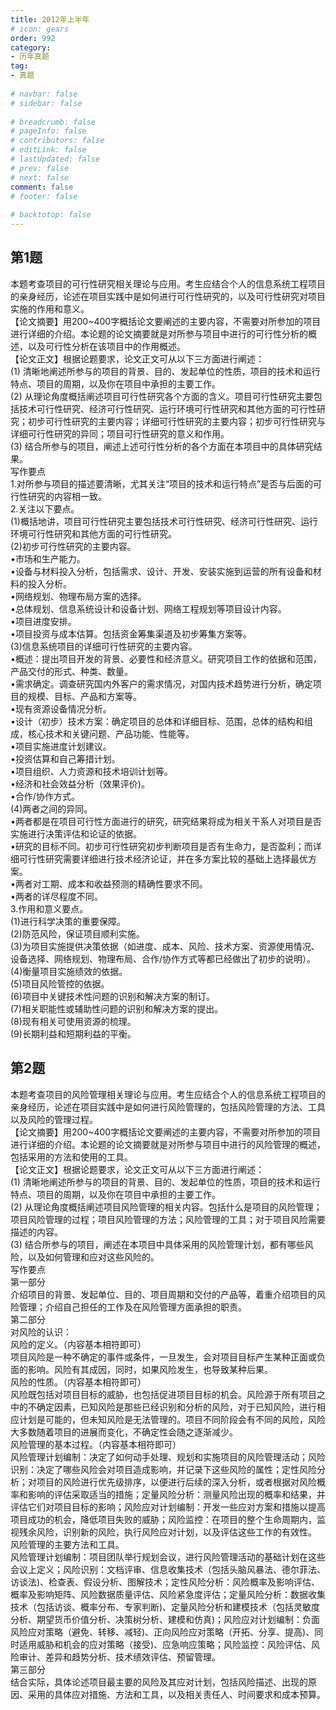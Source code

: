 ```yaml
---  
title: 2012年上半年  
# icon: gears  
order: 992  
category:  
- 历年真题  
tag:  
- 真题  
  
# navbar: false  
# sidebar: false  
  
# breadcrumb: false  
# pageInfo: false  
# contributors: false  
# editLink: false  
# lastUpdated: false  
# prev: false  
# next: false  
comment: false  
# footer: false  
  
# backtotop: false  
---  
```

## 第1题 ##

本题考查项目的可行性研究相关理论与应用。考生应结合个人的信息系统工程项目的亲身经历，论述在项目实践中是如何进行可行性研究的，以及可行性研究对项目实施的作用和意义。  
【论文摘要】用200~400字概括论文要阐述的主要内容，不需要对所参加的项目进行详细的介绍。本论题的论文摘要就是对所参与项目中进行的可行性分析的概述，以及可行性分析在该项目中的作用概述。  
【论文正文】根据论题要求，论文正文可从以下三方面进行阐述：  
(1) 清晰地阐述所参与的项目的背景、目的、发起单位的性质，项目的技术和运行特点、项目的周期，以及你在项目中承担的主要工作。  
(2) 从理论角度概括阐述项目可行性研究各个方面的含义。项目可行性研究主要包括技术可行性研究、经济可行性研究、运行环境可行性研究和其他方面的可行性研究；初步可行性研究的主要内容；详细可行性研究的主要内容；初步可行性研究与详细可行性研究的异同；项目可行性研究的意义和作用。  
(3) 结合所参与的项目，阐述上述可行性分析的各个方面在本项目中的具体研究结果。  
写作要点  
1.对所参与项目的描述要清晰，尤其关注“项目的技术和运行特点”是否与后面的可行性研究的内容相一致。  
2.关注以下要点。  
(1)概括地讲，项目可行性研究主要包括技术可行性研究、经济可行性研究、运行环境可行性研究和其他方面的可行性研究。  
(2)初步可行性研究的主要内容。  
•市场和生产能力。  
•设备与材料投入分析，包括需求、设计、开发、安装实施到运营的所有设备和材料的投入分析。  
•网络规划、物理布局方案的选择。  
•总体规划、信息系统设计和设备计划、网络工程规划等项目设计内容。  
•项目进度安排。  
•项目投资与成本估算。包括资金筹集渠道及初步筹集方案等。  
(3)信息系统项目的详细可行性研究的主要内容。  
•概述：提出项目开发的背景、必要性和经济意义。研究项目工作的依据和范围， 产品交付的形式、种类、数量。  
•需求确定。调查研究国内外客户的需求情况，对国内技术趋势进行分析，确定项目的规模、目标、产品和方案等。  
•现有资源设备情况分析。  
•设计（初步）技术方案：确定项目的总体和详细目标、范围，总体的结构和组成，核心技术和关键问题、产品功能、性能等。  
•项目实施进度计划建议。  
•投资估算和自己筹措计划。  
•项目组织、人力资源和技术培训计划等。  
•经济和社会效益分析（效果评价)。  
•合作/协作方式。  
(4)两者之间的异同。  
•两者都是在项目可行性方面进行的研究，研究结果将成为相关干系人对项目是否实施进行决策评估和论证的依据。  
•研究的目标不同。初步可行性研究初步判断项目是否有生命力，是否盈利；而详细可行性研究需要详细进行技术经济论证，并在多方案比较的基础上选择最优方案。  
•两者对工期、成本和收益预测的精确性要求不同。  
•两者的详尽程度不同。  
3.作用和意义要点。  
(1)进行科学决策的重要保障。  
(2)防范风险，保证项目顺利实施。  
(3)为项目实施提供决策依据（如进度、成本、风险、技术方案、资源使用情况、设备选择、网络规划、物理布局、合作/协作方式等都已经做出了初步的说明）。  
(4)衡量项目实施绩效的依据。  
(5)项目风险管控的依据。  
(6)项目中关键技术性问题的识别和解决方案的制订。  
(7)相关职能性或辅助性问题的识别和解决方案的提出。  
(8)现有相关可使用资源的梳理。  
(9)长期利益和短期利益的平衡。  


## 第2题 ##

本题考查项目的风险管理相关理论与应用。考生应结合个人的信息系统工程项目的亲身经历，论述在项目实践中是如何进行风险管理的，包括风险管理的方法、工具以及风险的管理过程。  
【论文摘要】用200~400字概括论文要阐述的主要内容，不需要对所参加的项目进行详细的介绍。本论题的论文摘要就是对所参与项目中进行的风险管理的概述，包括采用的方法和使用的工具。  
【论文正文】根据论题要求，论文正文可从以下三方面进行阐述：  
(1) 清晰地阐述所参与的项目的背景、目的、发起单位的性质，项目的技术和运行特点、项目的周期，以及你在项目中承担的主要工作。  
(2) 从理论角度概括阐述项目风险管理的相关内容。包括什么是项目的风险管理；项目风险管理的过程；项目风险管理的方法；风险管理的工具；对于项目风险需要描述的内容。  
(3) 结合所参与的项目，阐述在本项目中具体采用的风险管理计划，都有哪些风险，以及如何管理和应对这些风险的。  
写作要点  
第一部分  
介绍项目的背景、发起单位、目的、项目周期和交付的产品等，着重介绍项目的风险管理；介绍自己担任的工作及在风险管理方面承担的职责。  
第二部分  
对风险的认识：  
风险的定义。（内容基本相符即可）  
项目风险是一种不确定的事件或条件，一旦发生，会对项目目标产生某种正面或负面的影响。风险有其成因，同时，如果风险发生，也导致某种后果。  
风险的性质。（内容基本相符即可）  
风险既包括对项目目标的威胁，也包括促进项目目标的机会。风险源于所有项目之中的不确定因素，已知风险是那些已经识别和分析的风险，对于已知风险，进行相应计划是可能的，但未知风险是无法管理的。项目不同阶段会有不同的风险，风险大多数随着项目的进展而变化，不确定性会随之逐渐减少。  
风险管理的基本过程。（内容基本相符即可）  
风险管理计划编制：决定了如何动手处理、规划和实施项目的风险管理活动；风险识别：决定了哪些风险会对项目造成影响，并记录下这些风险的属性；定性风险分析；对项目的风险进行优先级排序，以便进行后续的深入分析，或者根据对风险概率和影响的评估采取适当的措施；定量风险分析：测量风险出现的概率和结果，并评估它们对项目目标的影响；风险应对计划编制：开发一些应对方案和措施以提高项目成功的机会，降低项目失败的威胁；风险监控：在项目的整个生命周期内，监视残余风险，识别新的风险，执行风险应对计划，以及评估这些工作的有效性。  
风险管理的主要方法和工具。  
风险管理计划编制：项目团队举行规划会议，进行风险管理活动的基础计划在这些会议上定义；风险识别：文档评审、信息收集技术（包括头脑风暴法、德尔菲法、访谈法)、检查表、假设分析、图解技术；定性风险分析：风险概率及影响评估、概率及影响矩阵、风险数据质量评估、风险紧急度评估；定量风险分析：数据收集技术（包括访谈、概率分布、专家判断)、定量风险分析和建模技术（包括灵敏度分析、期望货币价值分析、决策树分析、建模和仿真)；风险应对计划编制：负面风险应对策略（避免、转移、减轻)、正向风险应对策略（开拓、分享、提高)、同时适用威胁和机会的应对策略（接受)、应急响应策略；风险监控：风险评估、风险审计、差异和趋势分析、技术绩效评估、预留管理。  
第三部分  
结合实际，具体论述项目最主要的风险及其应对计划，包括风险描述、出现的原因、采用的具体应对措施、方法和工具，以及相关责任人、时间要求和成本预算。  

